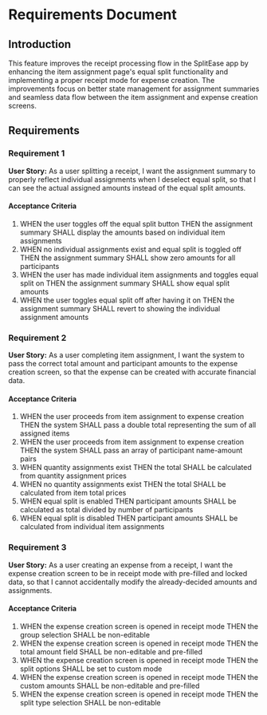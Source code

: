 # Requirements Document

## Introduction

This feature improves the receipt processing flow in the SplitEase app by enhancing the item assignment page's equal split functionality and implementing a proper receipt mode for expense creation. The improvements focus on better state management for assignment summaries and seamless data flow between the item assignment and expense creation screens.

## Requirements

### Requirement 1

**User Story:** As a user splitting a receipt, I want the assignment summary to properly reflect individual assignments when I deselect equal split, so that I can see the actual assigned amounts instead of the equal split amounts.

#### Acceptance Criteria

1. WHEN the user toggles off the equal split button THEN the assignment summary SHALL display the amounts based on individual item assignments
2. WHEN no individual assignments exist and equal split is toggled off THEN the assignment summary SHALL show zero amounts for all participants
3. WHEN the user has made individual item assignments and toggles equal split on THEN the assignment summary SHALL show equal split amounts
4. WHEN the user toggles equal split off after having it on THEN the assignment summary SHALL revert to showing the individual assignment amounts

### Requirement 2

**User Story:** As a user completing item assignment, I want the system to pass the correct total amount and participant amounts to the expense creation screen, so that the expense can be created with accurate financial data.

#### Acceptance Criteria

1. WHEN the user proceeds from item assignment to expense creation THEN the system SHALL pass a double total representing the sum of all assigned items
2. WHEN the user proceeds from item assignment to expense creation THEN the system SHALL pass an array of participant name-amount pairs
3. WHEN quantity assignments exist THEN the total SHALL be calculated from quantity assignment prices
4. WHEN no quantity assignments exist THEN the total SHALL be calculated from item total prices
5. WHEN equal split is enabled THEN participant amounts SHALL be calculated as total divided by number of participants
6. WHEN equal split is disabled THEN participant amounts SHALL be calculated from individual item assignments

### Requirement 3

**User Story:** As a user creating an expense from a receipt, I want the expense creation screen to be in receipt mode with pre-filled and locked data, so that I cannot accidentally modify the already-decided amounts and assignments.

#### Acceptance Criteria

1. WHEN the expense creation screen is opened in receipt mode THEN the group selection SHALL be non-editable
2. WHEN the expense creation screen is opened in receipt mode THEN the total amount field SHALL be non-editable and pre-filled
3. WHEN the expense creation screen is opened in receipt mode THEN the split options SHALL be set to custom mode
4. WHEN the expense creation screen is opened in receipt mode THEN the custom amounts SHALL be non-editable and pre-filled
5. WHEN the expense creation screen is opened in receipt mode THEN the split type selection SHALL be non-editable